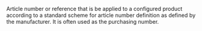 ﻿Article number or reference that is be applied to a configured product according to a standard scheme for article number definition as defined by the manufacturer. It is often used as the purchasing number.